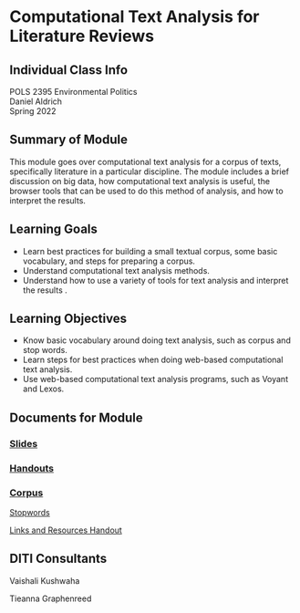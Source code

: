 # Computational Text Analysis for Literature Reviews

## Individual Class Info
POLS 2395 Environmental Politics
<br>
Daniel Aldrich
<br>
Spring 2022
<br>

## Summary of Module
This module goes over computational text analysis for a corpus of texts, specifically literature in a particular discipline. The module includes a brief discussion on big data, how computational text analysis is useful, the browser tools that can be used to do this method of analysis, and how to interpret the results. 

## Learning Goals
- Learn best practices for building a small textual corpus, some basic vocabulary, and steps for preparing a corpus.
- Understand computational text analysis methods.
- Understand how to use a variety of tools for text analysis and interpret the results .

## Learning Objectives
- Know basic vocabulary around doing text analysis, such as corpus and stop words.
- Learn steps for best practices when doing web-based computational text analysis.
- Use web-based computational text analysis programs, such as Voyant and Lexos.

## Documents for Module

### [Slides](https://github.com/NULabNortheastern/digitalassignmentshowcase/blob/master/text_analysis/aldrich-environmental_politics-spring2022/Aldrich_Environmental%20Politics_Text%20Analysis_Slides.pdf)

### [Handouts](https://github.com/NULabNortheastern/digitalassignmentshowcase/tree/master/text_analysis/aldrich-environmental_politics-spring2022/Handouts)

### [Corpus](https://github.com/NULabNortheastern/digitalassignmentshowcase/tree/master/text_analysis/aldrich-environmental_politics-spring2022/Corpus)

[Stopwords](https://github.com/NULabNortheastern/digitalassignmentshowcase/blob/master/text_analysis/aldrich-environmental_politics-spring2022/Stopwords.txt)

[Links and Resources Handout](https://github.com/NULabNortheastern/digitalassignmentshowcase/blob/master/text_analysis/aldrich-environmental_politics-spring2022/Links%20%26%20Resources.pdf)

## DITI Consultants
Vaishali Kushwaha 

Tieanna Graphenreed